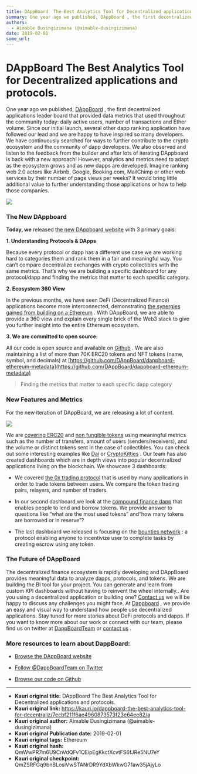 ```yaml
---
title: DAppBoard  The Best Analytics Tool for Decentralized applications and protocols.
summary: One year ago we published, DAppBoard , the first decentralized applications leader board that provided data metrics that used throughout the community today- daily active users, number of transactions and Ether volume. Since our initial launch, several other dapp ranking application have followed our lead and we are happy to have inspired so many developers. We have continuously searched for ways to further contribute to the crypto ecosystem and the community of dapp developers. We also observed
authors:
  - Aimable Dusingizimana (@aimable-dusingizimana)
date: 2019-02-01
some_url: 
---
```


# DAppBoard  The Best Analytics Tool for Decentralized applications and protocols.


One year ago we published, 
[DAppBoard](https://medium.com/@dappboardTeam)
 , the first decentralized applications leader board that provided data metrics that used throughout the community today: daily active users, number of transactions and Ether volume. Since our initial launch, several other dapp ranking application have followed our lead and we are happy to have inspired so many developers.
We have continuously searched for ways to further contribute to the crypto ecosystem and the community of dapp developers. We also observed and listen to the feedback from the builder and after lots of iterating DAppboard is back with a new approach!
However, analytics and metrics need to adapt as the ecosystem grows and as new dapps are developed. Imagine ranking web 2.0 actors like Airbnb, Google, Booking.com, MailChimp or other web services by their number of page views per weeks? It would bring little additional value to further understanding those applications or how to help those companies.

![](https://ipfs.infura.io/ipfs/QmevPaCywxB4xgvcB31eoNApb9jJABww6xgrc4XZMxsRwr)


### The New DAppboard
 
**Today, we**
 released 
[the new DAppboard website](https://dappboard.com)
 with 3 primary goals:
 
**1. Understanding Protocols & DApps**
 
Because every protocol or dapp has a different use case we are working hard to categories them and rank them in a fair and meaningful way. You can’t compare decentralize exchanges with crypto collectibles with the same metrics. That’s why we are building a specific dashboard for any protocol/dapp and finding the metrics that matter to each specific category.
 
**2. Ecosystem 360 View**
 
In the previous months, we have seen DeFi (Decentralized Finance) applications become more interconnected, demonstrating 
[the synergies gained from building on a Ethereum](https://medium.com/swlh/the-synergies-gained-from-building-on-ethereums-decentralized-app-ecosystem-22a709a675d2)
 . With DAppBoard, we are able to provide a 360 view and explain every single brick of the Web3 stack to give you further insight into the entire Ethereum ecosystem.
 
**3. We are committed to open source:**
 
All our code is open source and available on 
[Github](https://github.com/DAppBoard)
 . We are also maintaining a list of more than 70K ERC20 tokens and NFT tokens (name, symbol, and decimals) at 
[https://github.com/DAppBoard/dappboard-ethereum-metadata](https://github.com/DAppBoard/dappboard-ethereum-metadata)
 
> Finding the metrics that matter to each specific dapp category


### New Features and Metrics
For the new iteration of DAppBoard, we are releasing a lot of content.

![](https://ipfs.infura.io/ipfs/QmUgQa3tRfvs68hCwzLjGoTrsdB6Xyv4MdYJ69eQ6dc6Mw)

We are 
[covering ERC20](https://dappboard.com/tokens)
 and 
[non fungible tokens](https://dappboard.com/nfts)
 using meaningful metrics such as the number of transfers, amount of users (senders/receivers), and the volume or distinct tokens sent in the case of collectibles. You can check out some interesting examples like 
[Dai](https://dappboard.com/contract/89d24a6b4ccb1b6faa2625fe562bdd9a23260359/token)
 or 
[CryptoKitties](https://dappboard.com/contract/06012c8cf97bead5deae237070f9587f8e7a266d/token)
 .
Our team has also created dashboards which are in depth views into popular decentralized applications living on the blockchain. We showcase 3 dashboards:



 * We covered [the 0x trading protocol](https://dappboard.com/dapp/0x) that is used by many applications in order to trade tokens between users. We compare the token trading pairs, relayers, and number of traders.

 * In our second dashboard,we look at the [compound finance dapp](https://dappboard.com/dapp/compound) that enables people to lend and borrow tokens. We provide answer to questions like “what are the most used tokens” and“how many tokens are borrowed or in reserve”?

 * The last dashboard we released is focusing on the [bounties network](https://dappboard.com/dapp/bounties) : a protocol enabling anyone to incentivize user to complete tasks by creating escrow using any token.

### The Future of DAppBoard
The decentralized finance ecosystem is rapidly developing and DAppBoard provides meaningful data to analyze dapps, protocols, and tokens. We are building the BI tool for your project. You can generate and learn from custom KPI dashboards without having to reinvent the wheel internally..
Are you using a decentralized application or building one? 
[Contact us](https://dappboard.com/contact)
 we will be happy to discuss any challenges you might face.
At 
[Dappboard](http://dappboard.com/)
 , we provide an easy and visual way to understand how people use decentralized applications. Stay tuned for more stories about DeFi protocols and dapps. If you want to know more about our work or connect with our team, please find us on twitter at 
[DappBoardTeam](https://twitter.com/DappBoardTeam)
 or 
[contact us](https://dappboard.com/contact)
 .

### More resources to learn about DappBoard:



 *  [Browse the DAppBoard website](https://dappboard.com) 

 *  [Follow @DappBoardTeam on Twitter](https://twitter.com/dappboardteam) 

 *  [Browse our code on Github](https://github.com/DAppBoard) 



---

- **Kauri original title:** DAppBoard  The Best Analytics Tool for Decentralized applications and protocols.
- **Kauri original link:** https://kauri.io/dappboard-the-best-analytics-tool-for-decentraliz/7ecbf211f6ae4960873573f23e64ee82/a
- **Kauri original author:** Aimable Dusingizimana (@aimable-dusingizimana)
- **Kauri original Publication date:** 2019-02-01
- **Kauri original tags:** Ethereum
- **Kauri original hash:** QmWwPR7m6U9CnVdQFv1QEipEgKkctXcvtFS6fJRe5NU7eY
- **Kauri original checkpoint:** QmZSRFGq9bnBLosiVwSTANrDR9YdXbWkwG71aw35jAjyLo



